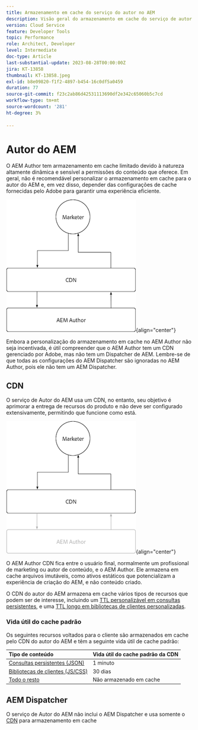 ```yaml
---
title: Armazenamento em cache do serviço do autor no AEM
description: Visão geral do armazenamento em cache do serviço de autor do AEM as a Cloud Service.
version: Cloud Service
feature: Developer Tools
topic: Performance
role: Architect, Developer
level: Intermediate
doc-type: Article
last-substantial-update: 2023-08-28T00:00:00Z
jira: KT-13858
thumbnail: KT-13858.jpeg
exl-id: b8e09820-f1f2-4897-b454-16c0df5a0459
duration: 77
source-git-commit: f23c2ab86d42531113690df2e342c65060b5c7cd
workflow-type: tm+mt
source-wordcount: '281'
ht-degree: 3%

---
```


# Autor do AEM

O AEM Author tem armazenamento em cache limitado devido à natureza altamente dinâmica e sensível a permissões do conteúdo que oferece. Em geral, não é recomendável personalizar o armazenamento em cache para o autor do AEM e, em vez disso, depender das configurações de cache fornecidas pelo Adobe para garantir uma experiência eficiente.

![Diagrama de visão geral do armazenamento em cache do autor do AEM](./assets/author/author-all.png){align="center"}

Embora a personalização do armazenamento em cache no AEM Author não seja incentivada, é útil compreender que o AEM Author tem um CDN gerenciado por Adobe, mas não tem um Dispatcher de AEM. Lembre-se de que todas as configurações do AEM Dispatcher são ignoradas no AEM Author, pois ele não tem um AEM Dispatcher.

## CDN

O serviço de Autor do AEM usa um CDN, no entanto, seu objetivo é aprimorar a entrega de recursos do produto e não deve ser configurado extensivamente, permitindo que funcione como está.

![Diagrama de visão geral do armazenamento em cache de publicação do AEM](./assets/author/author-cdn.png){align="center"}

O AEM Author CDN fica entre o usuário final, normalmente um profissional de marketing ou autor de conteúdo, e o AEM Author. Ele armazena em cache arquivos imutáveis, como ativos estáticos que potencializam a experiência de criação do AEM, e não conteúdo criado.

O CDN do autor do AEM armazena em cache vários tipos de recursos que podem ser de interesse, incluindo um [TTL personalizável em consultas persistentes](https://experienceleague.adobe.com/docs/experience-manager-cloud-service/content/headless/graphql-api/persisted-queries.html?author-instances), e uma [TTL longo em bibliotecas de clientes personalizadas](https://experienceleague.adobe.com/docs/experience-manager-cloud-service/content/implementing/content-delivery/caching.html#client-side-libraries).

### Vida útil do cache padrão

Os seguintes recursos voltados para o cliente são armazenados em cache pelo CDN do autor do AEM e têm a seguinte vida útil de cache padrão:

| Tipo de conteúdo | Vida útil do cache padrão da CDN |
|:------------ |:---------- |
| [Consultas persistentes (JSON)](https://experienceleague.adobe.com/docs/experience-manager-cloud-service/content/headless/graphql-api/persisted-queries.html?author-instances) | 1 minuto |
| [Bibliotecas de clientes (JS/CSS)](https://experienceleague.adobe.com/docs/experience-manager-cloud-service/content/implementing/content-delivery/caching.html#client-side-libraries) | 30 dias |
| [Todo o resto](https://experienceleague.adobe.com/docs/experience-manager-cloud-service/content/implementing/content-delivery/caching.html#other-content) | Não armazenado em cache |


## AEM Dispatcher

O serviço de Autor do AEM não inclui o AEM Dispatcher e usa somente o [CDN](#cdn) para armazenamento em cache
